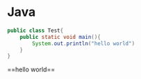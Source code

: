 # Java

```java
public class Test{
    public static void main(){
        System.out.println("hello world")
    }
}
```
 ==hello world==